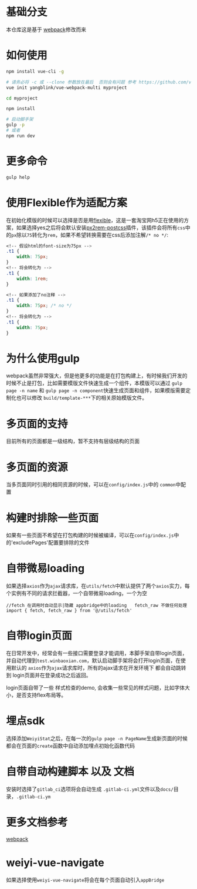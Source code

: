 # 基础分支
本仓库这是基于 [webpack](https://github.com/vuejs-templates/webpack/tree/19ea95c82a84479f6ef5843e2ff3dca2b998c725)修改而来

# 如何使用
```bash
npm install vue-cli -g

# 请务必将 -c 或 --clone 参数放在最后  否则会有问题 参考 https://github.com/vuejs/vue-cli/issues/525
vue init yangblink/vue-webpack-multi myproject

cd myproject

npm install

# 启动脚手架
gulp -p 
# 或者
npm run dev
```

# 更多命令
```bash
gulp help
```

# 使用Flexible作为适配方案
在初始化模版的时候可以选择是否是用[flexible](https://github.com/amfe/article/issues/17)，这是一套淘宝网h5正在使用的方案，如果选择yes之后将会默认安装[px2rem-postcss](https://github.com/songsiqi/px2rem-postcss)插件，该插件会将所有`css`中的`px`除以`75`转化为`rem`，如果不希望转换需要在css后添加注解`/* no */`:
```css
<!-- 假设html的font-size为75px -->
.t1 {
    width: 75px; 
}
<!-- 将会转化为 -->
.t1 {
    width: 1rem;
}

<!-- 如果添加了no注释 -->
.t1 {
    width: 75px; /* no */
}
<!-- 将会转化为 -->
.t1 {
    width: 75px;
}
```

# 为什么使用gulp

webpack虽然非常强大，但是他更多的功能是在打包构建上，有时候我们开发的时候不止是打包，比如需要模版文件快速生成一个组件，本模版可以通过 `gulp page -n name` 和 `gulp page -n component`快速生成页面和组件，如果模版需要定制化也可以修改 `build/template-***`下的相关原始模版文件。

# 多页面的支持

目前所有的页面都是一级结构，暂不支持有层级结构的页面

# 多页面的资源

当多页面同时引用的相同资源的时候，可以在`config/index.js`中的 `common`中配置

# 构建时排除一些页面

如果有一些页面不希望在打包构建的时候被编译，可以在`config/index.js`中的'excludePages'配置要排除的文件

# 自带微易loading

如果选择`axios`作为`ajax`请求库，在`utils/fetch`中默认提供了两个`axios`实力，每个实例有不同的请求拦截器，一个自带微易loading，一个为空
```
//fetch 在调用时自动显示|隐藏 appbridge中的loading   fetch_raw 不做任何处理
import { fetch, fetch_raw } from '@/utils/fetch'
```

# 自带login页面

在日常开发中，经常会有一些接口需要登录才能调用，本脚手架自带login页面，并自动代理到`test.winbaoxian.com`，默认启动脚手架将会打开login页面，在使用默认的 `axios`作为`ajax`请求库时，所有的ajax请求在开发环境下 都会自动跳转到 login页面并在登录成功之后返回。

login页面自带了一些 样式检查的demo, 会收集一些常见的样式问题，比如字体大小，是否支持flex布局等。

# 埋点sdk

选择添加`WeiyiStat`之后，在每一次的`gulp page -n PageName`生成新页面的时候都会在页面的`create`函数中自动添加埋点初始化函数代码

# 自带自动构建脚本 以及 文档
安装时选择了`gitlab_ci`选项将会自动生成 `.gitlab-ci.yml`文件以及`docs/`目录，`.gitlab-ci.ym`

# 更多文档参考

[webpack](https://github.com/vuejs-templates/webpack/tree/19ea95c82a84479f6ef5843e2ff3dca2b998c725)

# weiyi-vue-navigate

如果选择使用`weiyi-vue-navigate`将会在每个页面自动引入`appBridge`

